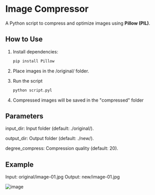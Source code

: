 # Image Compressor

A Python script to compress and optimize images using **Pillow (PIL)**.

## How to Use

1. Install dependencies:

   ```bash
   pip install Pillow
2. Place images in the /original/ folder.
  
3. Run the script
   ```bash
   python script.pyl
4. Compressed images will be saved in the "compressed" folder

## Parameters
input_dir: Input folder (default: ./original/).

output_dir: Output folder (default: ./new/).

degree_compress: Compression quality (default: 20).

## Example
Input: original/image-01.jpg
Output: new/image-01.jpg

![image](https://github.com/user-attachments/assets/1ab90b39-a989-48ad-b0d0-abcba6a0cd19)
